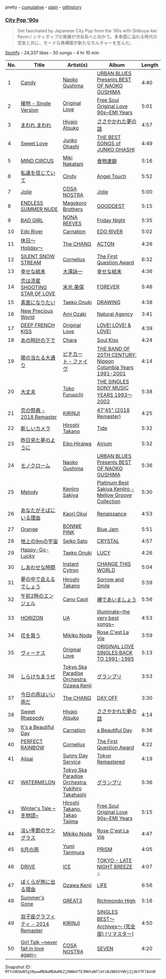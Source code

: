 pretty - [cumulative](/playlists/cumulative/37i9dQZF1DXcCtECOOdtm1.md) - [plain](/playlists/plain/37i9dQZF1DXcCtECOOdtm1) - [githistory](https://github.githistory.xyz/mackorone/spotify-playlist-archive/blob/main/playlists/plain/37i9dQZF1DXcCtECOOdtm1)

### [City Pop '90s](https://open.spotify.com/playlist/37i9dQZF1DXcCtECOOdtm1)

> Get fascinated by Japanese City Pop from the ‘90s with Shibuya\-kei flavor./ シティポップの発展が渋谷系へと向かう。多幸感に溢れる時代の空気と共に、モードな再構築が新たなカルチャーを生んだ。

[Spotify](https://open.spotify.com/user/spotify) - 24,337 likes - 50 songs - 4 hr 10 min

| No. | Title | Artist(s) | Album | Length |
|---|---|---|---|---|
| 1 | [Candy](https://open.spotify.com/track/5OUnJyo4Cb9bFPzDWb5GAK) | [Naoko Gushima](https://open.spotify.com/artist/75Vr32zFTf1oJgGwqWJcfs) | [URBAN BLUES Presents BEST OF NAOKO GUSHIMA](https://open.spotify.com/album/4qmd0MoQhHRudD3wXDHOmQ) | 4:40 |
| 2 | [接吻 \- Single Version](https://open.spotify.com/track/087QkWr0BShyZUZyJT9Nk6) | [Original Love](https://open.spotify.com/artist/76QaFuQNldIJkAkDmaMAck) | [Free Soul Original Love 90s\~EMI Years](https://open.spotify.com/album/1y4XMGzhAqUZcfpxh9zQ7R) | 5:01 |
| 3 | [まわれ まわれ](https://open.spotify.com/track/1lZbxQcKkq7LPyWdzZUhkS) | [Hiyajo Atsuko](https://open.spotify.com/artist/4RM51G7sDVxP0jo5uGODKf) | [ささやかれた夢の話](https://open.spotify.com/album/4vvaXPl77ekeetmDhltVOr) | 4:57 |
| 4 | [Sweet Love](https://open.spotify.com/track/5WTCHYg9G27e9e5HFKGdd1) | [Junko Ohashi](https://open.spotify.com/artist/7rGbODPTIVjzn3CTR6RCzE) | [THE BEST SONGS of JUNKO OHASHI](https://open.spotify.com/album/10BIzys0QO4l9UQGay0iRI) | 4:49 |
| 5 | [MIND CIRCUS](https://open.spotify.com/track/0gqTHvXLAkAKimqY7E4ngQ) | [Miki Nakatani](https://open.spotify.com/artist/0lQqccMaSieqmC4KN96fgs) | [食物連鎖](https://open.spotify.com/album/0rAypOqCpgSzKzuNRfVsux) | 5:16 |
| 6 | [私達を信じていて](https://open.spotify.com/track/4xu0gZ96zx1G7UdajUGDqD) | [Cindy](https://open.spotify.com/artist/2ZMPUpiuAKAkzPdMj6qEX0) | [Angel Touch](https://open.spotify.com/album/1Cm55AdMDqdZv9dxiJmB5m) | 5:52 |
| 7 | [Jolie](https://open.spotify.com/track/0JGEQ4bpgXwpwwEHfD4rL7) | [COSA NOSTRA](https://open.spotify.com/artist/3XTQoYcUS34mM1jloWW85u) | [Jolie](https://open.spotify.com/album/2vyEwx01MpkV5b5uXr6Zjq) | 5:00 |
| 8 | [ENDLESS SUMMER NUDE](https://open.spotify.com/track/0yiMxEV6t1oJsDZDQaf7vB) | [Magokoro Brothers](https://open.spotify.com/artist/7vDBc24PdLxDQEF6tGHnzM) | [GOODDEST](https://open.spotify.com/album/2X3g1UYUiMk7xmhWcoj7pc) | 5:15 |
| 9 | [BAD GIRL](https://open.spotify.com/track/6HQbJqm6M4YvZJd9acfIJm) | [NONA REEVES](https://open.spotify.com/artist/2C6HFF5xLM3rUfCEuZ3q2I) | [Friday Night](https://open.spotify.com/album/2XpP3oRuBudQhXZaNhsxWe) | 5:35 |
| 10 | [Edo River](https://open.spotify.com/track/7fMzDKqXI1yLugVJNWyiwm) | [Carnation](https://open.spotify.com/artist/5NvPLoJWfBHkEvTsiwmEog) | [EDO RIVER](https://open.spotify.com/album/1qFE5dkutI58p4UkN4Sho4) | 5:02 |
| 11 | [休日〜Holiday〜](https://open.spotify.com/track/54svovuyYwv8UFFYhqNbuE) | [The CHANG](https://open.spotify.com/artist/4TUK5uS3Y5yEMk1je8dvsU) | [ACTON](https://open.spotify.com/album/3Xwv5EJuTQ3rnZR8AAv6GC) | 4:26 |
| 12 | [SILENT SNOW STREAM](https://open.spotify.com/track/1bhJKv7Ou9rN9RYVD6YXUP) | [Cornelius](https://open.spotify.com/artist/2vJObElaIZWYDLpiXiJMo9) | [The First Question Award](https://open.spotify.com/album/34R5kaIgo2RPsMS2tb4xjc) | 6:32 |
| 13 | [幸せな結末](https://open.spotify.com/track/5osxC77ZVAIXIE5Q3DMUuu) | [大滝詠一](https://open.spotify.com/artist/0cFJWqLH2LZPzuTGS1ljV0) | [幸せな結末](https://open.spotify.com/album/0THQJwnRlNNmlxtoDMp5Rf) | 4:36 |
| 14 | [恋は流星 SHOOTING STAR OF LOVE](https://open.spotify.com/track/7DwgrtlxProoKzcjgW95Hs) | [米光 美保](https://open.spotify.com/artist/15asL053CFbu0Yd8l1z6Xr) | [FOREVER](https://open.spotify.com/album/40LzeiD8n5G9OddvHBu00H) | 5:48 |
| 15 | [素直になりたい](https://open.spotify.com/track/67dgiLbwMnKvey0fy4rJgW) | [Taeko Onuki](https://open.spotify.com/artist/5QeCklzEEYSSLWeUxuWeBy) | [DRAWING](https://open.spotify.com/album/1yLXjq2T0UZdk2iCY1Qor5) | 4:38 |
| 16 | [New Precious World](https://open.spotify.com/track/1fBvg4jelTmLWN9bTPKudL) | [Ami Ozaki](https://open.spotify.com/artist/0BPn2k0BoBN6XceavMVCTj) | [Natural Agency](https://open.spotify.com/album/52maoIFHtoFwNFzqKLj33j) | 3:41 |
| 17 | [DEEP FRENCH KISS](https://open.spotify.com/track/3840uavKqiGjuWZ32vu1b6) | [Original Love](https://open.spotify.com/artist/76QaFuQNldIJkAkDmaMAck) | [LOVE! LOVE! & LOVE!](https://open.spotify.com/album/2sbXsIxF3TUIuc4iVhSs1c) | 4:39 |
| 18 | [あの時計の下で](https://open.spotify.com/track/21OTypqqi7JU5CrEpcIxhK) | [Chara](https://open.spotify.com/artist/2v3eFzDOUnyWP1drW2dPTp) | [Soul Kiss](https://open.spotify.com/album/0dXWAhAdGxGfbZ4MILNUFO) | 4:24 |
| 19 | [陽の当たる大通り](https://open.spotify.com/track/5sKcnKSG99NlP0mahUAwx8) | [ピチカート・ファイヴ](https://open.spotify.com/artist/0IQalWuw5NBk1xXG5GK0Bv) | [THE BAND OF 20TH CENTURY: Nippon Columbia Years 1991\-2001](https://open.spotify.com/album/6XXYHc8PtLy885hQNeA4gC) | 4:14 |
| 20 | [大丈夫](https://open.spotify.com/track/2Z1vcO2Mef4j8YgOqcuIIn) | [Toko Furuuchi](https://open.spotify.com/artist/1rIVRqMT3NboIWjG2JN5hZ) | [THE SINGLES SONY MUSIC YEARS 1993〜2002](https://open.spotify.com/album/6L0RnoV3X2PtQoyY203VZJ) | 5:38 |
| 21 | [恋の祭典 \- 2018 Remaster](https://open.spotify.com/track/4WZmHR7ZQKFAZS13A1GQuq) | [KIRINJI](https://open.spotify.com/artist/0O1UtbTe4ca7HabaiMhYZ7) | [47'45" \(2018 Remaster\)](https://open.spotify.com/album/3Gsropo0I0mV05Vb1ePvYK) | 4:25 |
| 22 | [新しいカメラ](https://open.spotify.com/track/3HyBWjmsd7oNC8Kf84xzli) | [Hiroshi Takano](https://open.spotify.com/artist/1Z3tfBrHfzbWjvnOQh9GnO) | [Tide](https://open.spotify.com/album/031czByzgzBOdIWYiWRcR7) | 5:32 |
| 23 | [昨日見た夢のように](https://open.spotify.com/track/4wtR2MpQTQYiztuAYWMG5z) | [Eiko Hiraiwa](https://open.spotify.com/artist/4VPCefGLDWC3ACrhMytyKS) | [Airium](https://open.spotify.com/album/2dts82QfvxKAJtYZbsHXdC) | 5:32 |
| 24 | [モノクローム](https://open.spotify.com/track/1suyMXDdPZE6BZlKgTPB8b) | [Naoko Gushima](https://open.spotify.com/artist/75Vr32zFTf1oJgGwqWJcfs) | [URBAN BLUES Presents BEST OF NAOKO GUSHIMA](https://open.spotify.com/album/4qmd0MoQhHRudD3wXDHOmQ) | 5:36 |
| 25 | [Melody](https://open.spotify.com/track/2OpaAoMdzC7fR6mAzTZL2G) | [Kenjiro Sakiya](https://open.spotify.com/artist/14tdomXFf9cDR8ms2xVN03) | [Platinum Best Sakiya Kenjiro \- Mellow Groove Collection](https://open.spotify.com/album/5xlTVgB8LMfCQffVDvrAKB) | 5:30 |
| 26 | [あなたがそばにいる理由](https://open.spotify.com/track/4dRAXb8IpgVBdXJe5tYsUJ) | [Kaori Okui](https://open.spotify.com/artist/0RQhwDCMVYatkJ6p7rrB9e) | [Renaissance](https://open.spotify.com/album/0bWr54SZfUko5nVbtDiP9l) | 4:53 |
| 27 | [Orange](https://open.spotify.com/track/1xfRbBRDU13OFbjQY917fm) | [BONNIE PINK](https://open.spotify.com/artist/0ogtEa0KT8kmWr6n0UoAqu) | [Blue Jam](https://open.spotify.com/album/0LILwQL53k7i9m9CxrUzXt) | 5:51 |
| 28 | [地上の9mの宇宙](https://open.spotify.com/track/4IziiuY1hf00wLYSkk072A) | [Seiko Sato](https://open.spotify.com/artist/4sxVVljhdcKe36YGDZW3uV) | [CRYSTAL](https://open.spotify.com/album/39HbPKcc3M6MP63G4fFY7E) | 4:57 |
| 29 | [Happy\-Go\-Lucky](https://open.spotify.com/track/2nPddaj5ME4Vm11jvKEkSe) | [Taeko Onuki](https://open.spotify.com/artist/5QeCklzEEYSSLWeUxuWeBy) | [LUCY](https://open.spotify.com/album/0N1zL99Endak0l1KFoWT18) | 4:26 |
| 30 | [しあわせな時間](https://open.spotify.com/track/2jBMkEllnlU6z3jmn23O5q) | [Instant Cytron](https://open.spotify.com/artist/6YQynvo3pafhgrHpXp0Uvn) | [CHANGE THIS WORLD](https://open.spotify.com/album/1bbcPma18cl2NbVPAfB4Hu) | 5:04 |
| 31 | [夢の中で会えるでしょう](https://open.spotify.com/track/5Y9wdPTsQlnk3B17HDUewK) | [Hiroshi Takano](https://open.spotify.com/artist/1Z3tfBrHfzbWjvnOQh9GnO) | [Sorrow and Smile](https://open.spotify.com/album/0cS9IiWAUlpcj4jRn6GOg6) | 5:59 |
| 32 | [午前2時のエンジェル](https://open.spotify.com/track/0Fs9fqPPNslWeWbWjH0h4p) | [Cano Caoli](https://open.spotify.com/artist/5dKIn28hp1VpQYeigddI8r) | [裸であいましょう](https://open.spotify.com/album/29TFyKg4WZsMriAA9NJhMS) | 5:56 |
| 33 | [HORIZON](https://open.spotify.com/track/782gyHAHXhoTQ1pcjEksD9) | [UA](https://open.spotify.com/artist/43XHGbWVe5qKVCuI0HMep0) | [Illuminate\~the very best songs\~](https://open.spotify.com/album/6IZB1TIO4uGrQfXNzOblGn) | 4:53 |
| 34 | [花を買う](https://open.spotify.com/track/4U1UGoETmiVkDWYjvXozy0) | [Mikiko Noda](https://open.spotify.com/artist/6rAxZysBIWlwb9wTPPyXwp) | [Rose C'est La Vie](https://open.spotify.com/album/710F6Uqw8f953NxyS3V4iK) | 3:59 |
| 35 | [ヴィーナス](https://open.spotify.com/track/3BLWk8c92LgNNfujuiEaEQ) | [Original Love](https://open.spotify.com/artist/76QaFuQNldIJkAkDmaMAck) | [ORIGINAL LOVE SINGLES BACK TO 1991\-1995](https://open.spotify.com/album/2tJ9fdkia7sIr9bvI7jWLB) | 5:13 |
| 36 | [しらけちまうぜ](https://open.spotify.com/track/1PohOiwOj3bXB0Xyx2ChGR) | [Tokyo Ska Paradise Orchestra](https://open.spotify.com/artist/0UZq6vAHrwGgctvxTzzxYm), [Ozawa Kenji](https://open.spotify.com/artist/7ovAoJY1WI5kUXRCa35C2I) | [グランプリ](https://open.spotify.com/album/6P1m4VZS1ekXm2WPhy0zGH) | 3:53 |
| 37 | [今日の雨はいい雨だ](https://open.spotify.com/track/6uDYSBml0AD7FCvqnXcmXO) | [The CHANG](https://open.spotify.com/artist/4TUK5uS3Y5yEMk1je8dvsU) | [DAY OFF](https://open.spotify.com/album/4ShmM3FVCQqCbPw7Hw8qrQ) | 3:30 |
| 38 | [Sweet Rhapsody](https://open.spotify.com/track/2ws62XcfeV7PCT2exLmBEN) | [Hiyajo Atsuko](https://open.spotify.com/artist/4RM51G7sDVxP0jo5uGODKf) | [ささやかれた夢の話](https://open.spotify.com/album/4vvaXPl77ekeetmDhltVOr) | 4:14 |
| 39 | [It's a Beautiful Day](https://open.spotify.com/track/62bLC5IoSiLW7T33u5h4Yw) | [Carnation](https://open.spotify.com/artist/5NvPLoJWfBHkEvTsiwmEog) | [a Beautiful Day](https://open.spotify.com/album/47rfXgKpkpIEcNLBWHdsnR) | 6:36 |
| 40 | [PERFECT RAINBOW](https://open.spotify.com/track/2lDjU7CavwuSkwiQUs9Jwl) | [Cornelius](https://open.spotify.com/artist/2vJObElaIZWYDLpiXiJMo9) | [The First Question Award](https://open.spotify.com/album/34R5kaIgo2RPsMS2tb4xjc) | 4:22 |
| 41 | [Ajisai](https://open.spotify.com/track/2qNc3c7IE5OVGeti4tneY5) | [Sunny Day Service](https://open.spotify.com/artist/4cSyPcpldERtF4eL3NB9dn) | [Tokyo Remastered](https://open.spotify.com/album/1EDASuzxDyMoPHquQDAP2W) | 4:19 |
| 42 | [WATERMELON](https://open.spotify.com/track/081ccCOe9myoXhqDm9uNTh) | [Tokyo Ska Paradise Orchestra](https://open.spotify.com/artist/0UZq6vAHrwGgctvxTzzxYm), [Yukihiro Takahashi](https://open.spotify.com/artist/5Rv28BOArteQRhL8YUYgD5) | [グランプリ](https://open.spotify.com/album/6P1m4VZS1ekXm2WPhy0zGH) | 5:36 |
| 43 | [Winter's Tale \~冬物語\~](https://open.spotify.com/track/5OJfMJasV2Cr6n7DKNiruL) | [Hiroshi Takano](https://open.spotify.com/artist/1Z3tfBrHfzbWjvnOQh9GnO), [Takao Tajima](https://open.spotify.com/artist/3SH8KJyDPMZZz7kqAm41NV) | [Free Soul Original Love 90s\~EMI Years](https://open.spotify.com/album/1y4XMGzhAqUZcfpxh9zQ7R) | 5:15 |
| 44 | [淡い季節のサングラス](https://open.spotify.com/track/2LVc1ovrUpZiB7Q2SY7BvV) | [Mikiko Noda](https://open.spotify.com/artist/6rAxZysBIWlwb9wTPPyXwp) | [Rose C'est La Vie](https://open.spotify.com/album/710F6Uqw8f953NxyS3V4iK) | 4:47 |
| 45 | [6月の雨](https://open.spotify.com/track/3Yj7zIxt2FUFSoeGZR9W7q) | [Yumi Tanimura](https://open.spotify.com/artist/795ohAwDw5aYIOy7K69oJF) | [PRISM](https://open.spotify.com/album/7CXKBaIUgFp0PPNJhKM0lF) | 4:05 |
| 46 | [DRIVE](https://open.spotify.com/track/3LqAJsEdVCZ8m4BaN81gPH) | [ICE](https://open.spotify.com/artist/2Aszv4lzEl7Nmv4NdzHlDN) | [TOKYO \- LATE NIGHT BREEZE \-](https://open.spotify.com/album/4PH1nBfXyPW6ZipUfE1lpj) | 4:07 |
| 47 | [ぼくらが旅に出る理由](https://open.spotify.com/track/2p0owRvYOHdTNFRvh7aVV5) | [Ozawa Kenji](https://open.spotify.com/artist/7ovAoJY1WI5kUXRCa35C2I) | [LIFE](https://open.spotify.com/album/0Tdt88VQdPyd29PRcvBgYG) | 6:56 |
| 48 | [Summer's Gone](https://open.spotify.com/track/6ba2rP5GlBGvf6iGre793z) | [GREAT3](https://open.spotify.com/artist/30J6mBcyUPnaFvosCbwril) | [Richmondo High](https://open.spotify.com/album/23Va8dFffSGu9AmvygAtff) | 5:16 |
| 49 | [双子座グラフィティ \- 2014 Remaster](https://open.spotify.com/track/6SbhXWE47UAGZIYZNcZxkX) | [KIRINJI](https://open.spotify.com/artist/0O1UtbTe4ca7HabaiMhYZ7) | [SINGLES BEST〜Archives〜 \(完全版\) \[リマスター\]](https://open.spotify.com/album/5aofoE06bWoCF43ZXHU4jk) | 4:50 |
| 50 | [Girl Talk \~never fall in love again\~](https://open.spotify.com/track/2D2Z9gHas01CpA2ciEfDru) | [COSA NOSTRA](https://open.spotify.com/artist/3XTQoYcUS34mM1jloWW85u) | [SEVEN](https://open.spotify.com/album/6KPK1tNvB5qZTJeTBrji7X) | 4:20 |

Snapshot ID: `MTYxODUwNTg1NywwMDAwMDAwMGZjOWNmYTE3MmYwNTlmYzBiNDk5YWVjZjdkYTFlNzU0`
